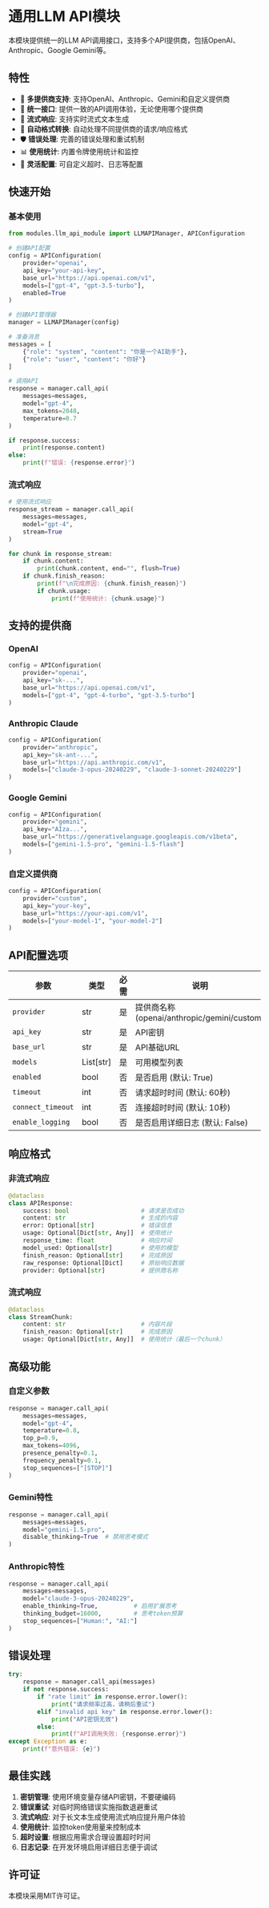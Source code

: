 # 通用LLM API模块

本模块提供统一的LLM API调用接口，支持多个API提供商，包括OpenAI、Anthropic、Google Gemini等。

## 特性

- 🔌 **多提供商支持**: 支持OpenAI、Anthropic、Gemini和自定义提供商
- 🚀 **统一接口**: 提供一致的API调用体验，无论使用哪个提供商
- 📡 **流式响应**: 支持实时流式文本生成
- 🔄 **自动格式转换**: 自动处理不同提供商的请求/响应格式
- 🛡️ **错误处理**: 完善的错误处理和重试机制
- 📊 **使用统计**: 内置令牌使用统计和监控
- 🔧 **灵活配置**: 可自定义超时、日志等配置

## 快速开始

### 基本使用

```python
from modules.llm_api_module import LLMAPIManager, APIConfiguration

# 创建API配置
config = APIConfiguration(
    provider="openai",
    api_key="your-api-key",
    base_url="https://api.openai.com/v1",
    models=["gpt-4", "gpt-3.5-turbo"],
    enabled=True
)

# 创建API管理器
manager = LLMAPIManager(config)

# 准备消息
messages = [
    {"role": "system", "content": "你是一个AI助手"},
    {"role": "user", "content": "你好"}
]

# 调用API
response = manager.call_api(
    messages=messages,
    model="gpt-4",
    max_tokens=2048,
    temperature=0.7
)

if response.success:
    print(response.content)
else:
    print(f"错误: {response.error}")
```

### 流式响应

```python
# 使用流式响应
response_stream = manager.call_api(
    messages=messages,
    model="gpt-4",
    stream=True
)

for chunk in response_stream:
    if chunk.content:
        print(chunk.content, end="", flush=True)
    if chunk.finish_reason:
        print(f"\n完成原因: {chunk.finish_reason}")
        if chunk.usage:
            print(f"使用统计: {chunk.usage}")
```

## 支持的提供商

### OpenAI
```python
config = APIConfiguration(
    provider="openai",
    api_key="sk-...",
    base_url="https://api.openai.com/v1",
    models=["gpt-4", "gpt-4-turbo", "gpt-3.5-turbo"]
)
```

### Anthropic Claude
```python
config = APIConfiguration(
    provider="anthropic",
    api_key="sk-ant-...",
    base_url="https://api.anthropic.com/v1",
    models=["claude-3-opus-20240229", "claude-3-sonnet-20240229"]
)
```

### Google Gemini
```python
config = APIConfiguration(
    provider="gemini",
    api_key="AIza...",
    base_url="https://generativelanguage.googleapis.com/v1beta",
    models=["gemini-1.5-pro", "gemini-1.5-flash"]
)
```

### 自定义提供商
```python
config = APIConfiguration(
    provider="custom",
    api_key="your-key",
    base_url="https://your-api.com/v1",
    models=["your-model-1", "your-model-2"]
)
```

## API配置选项

| 参数 | 类型 | 必需 | 说明 |
|------|------|------|------|
| `provider` | str | 是 | 提供商名称 (openai/anthropic/gemini/custom) |
| `api_key` | str | 是 | API密钥 |
| `base_url` | str | 是 | API基础URL |
| `models` | List[str] | 是 | 可用模型列表 |
| `enabled` | bool | 否 | 是否启用 (默认: True) |
| `timeout` | int | 否 | 请求超时时间 (默认: 60秒) |
| `connect_timeout` | int | 否 | 连接超时时间 (默认: 10秒) |
| `enable_logging` | bool | 否 | 是否启用详细日志 (默认: False) |

## 响应格式

### 非流式响应
```python
@dataclass
class APIResponse:
    success: bool                    # 请求是否成功
    content: str                     # 生成的内容
    error: Optional[str]             # 错误信息
    usage: Optional[Dict[str, Any]]  # 使用统计
    response_time: float             # 响应时间
    model_used: Optional[str]        # 使用的模型
    finish_reason: Optional[str]     # 完成原因
    raw_response: Optional[Dict]     # 原始响应数据
    provider: Optional[str]          # 提供商名称
```

### 流式响应
```python
@dataclass
class StreamChunk:
    content: str                     # 内容片段
    finish_reason: Optional[str]     # 完成原因
    usage: Optional[Dict[str, Any]]  # 使用统计（最后一个chunk）
```

## 高级功能

### 自定义参数
```python
response = manager.call_api(
    messages=messages,
    model="gpt-4",
    temperature=0.8,
    top_p=0.9,
    max_tokens=4096,
    presence_penalty=0.1,
    frequency_penalty=0.1,
    stop_sequences=["[STOP]"]
)
```

### Gemini特性
```python
response = manager.call_api(
    messages=messages,
    model="gemini-1.5-pro",
    disable_thinking=True  # 禁用思考模式
)
```

### Anthropic特性
```python
response = manager.call_api(
    messages=messages,
    model="claude-3-opus-20240229",
    enable_thinking=True,          # 启用扩展思考
    thinking_budget=16000,         # 思考token预算
    stop_sequences=["Human:", "AI:"]
)
```

## 错误处理

```python
try:
    response = manager.call_api(messages)
    if not response.success:
        if "rate limit" in response.error.lower():
            print("请求频率过高，请稍后重试")
        elif "invalid api key" in response.error.lower():
            print("API密钥无效")
        else:
            print(f"API调用失败: {response.error}")
except Exception as e:
    print(f"意外错误: {e}")
```

## 最佳实践

1. **密钥管理**: 使用环境变量存储API密钥，不要硬编码
2. **错误重试**: 对临时网络错误实施指数退避重试
3. **流式响应**: 对于长文本生成使用流式响应提升用户体验
4. **使用统计**: 监控token使用量来控制成本
5. **超时设置**: 根据应用需求合理设置超时时间
6. **日志记录**: 在开发环境启用详细日志便于调试

## 许可证

本模块采用MIT许可证。